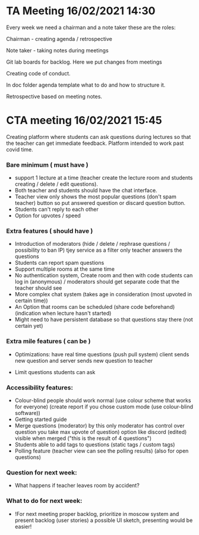 # TA Meeting 16/02/2021 14:30

Every week we need a chairman and a note taker these are the roles:

Chairman - creating agenda / retrospective

Note taker - taking notes during meetings

Git lab boards for backlog. Here we put changes from meetings

Creating code of conduct.

In doc folder agenda template what to do and how to structure it.

Retrospective based on meeting notes.

# CTA meeting 16/02/2021 15:45

Creating platform where students can ask questions during lectures so that the teacher can get immediate feedback. Platform intended to work past covid time.

### Bare minimum ( **must have** )

- support 1 lecture at a time (teacher create the lecture room and students creating / delete / edit questions).
- Both teacher and students should have the chat interface.
- Teacher view only shows the most popular questions (don&#39;t spam teacher) button so put answered question or discard question button.
- Students can&#39;t reply to each other
- Option for upvotes / speed

### Extra features ( **should have** )

- Introduction of moderators (hide / delete / rephrase questions / possibility to ban IP) tjey service as a filter only teacher answers the questions
- Students can report spam questions
- Support multiple rooms at the same time
- No authentication system, Create room and then with code students can log in (anonymous) / moderators should get separate code that the teacher should see
- More complex chat system (takes age in consideration (most upvoted in certain time))
- An Option that rooms can be scheduled (share code beforehand) (indication when lecture hasn&#39;t started)
- Might need to have persistent database so that questions stay there (not certain yet)

### Extra mile features ( **can be** )

- Optimizations: have real time questions (push pull system) client sends new question and server sends new question to teacher

- Limit questions students can ask

### Accessibility features:

- Colour-blind people should work normal (use colour scheme that works for everyone) (create report if you chose custom mode (use colour-blind software))
- Getting started guide
- Merge questions (moderator) by this only moderator has control over question you take max upvote of question) option like discord (edited) visible when merged (&quot;this is the result of 4 questions&quot;)
- Students able to add tags to questions (static tags / custom tags)
- Polling feature (teacher view can see the polling results) (also for open questions)

### Question for next week:

- What happens if teacher leaves room by accident?

### What to do for next week:

- !For next meeting proper backlog, prioritize in moscow system and present backlog (user stories) a possible UI sketch, presenting would be easier!